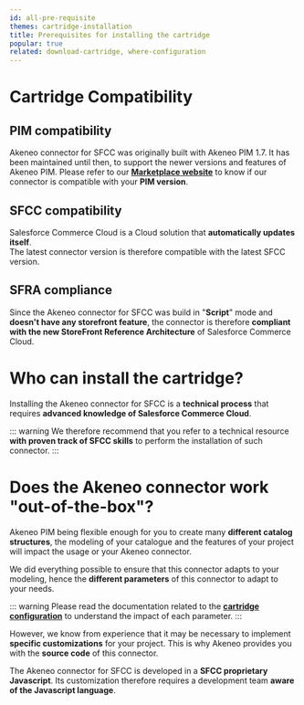 ```yaml
---
id: all-pre-requisite
themes: cartridge-installation
title: Prerequisites for installing the cartridge
popular: true
related: download-cartridge, where-configuration
---
```


# Cartridge Compatibility

## PIM compatibility

Akeneo connector for SFCC was originally built with Akeneo PIM 1.7. It has been maintained until then, to support the newer versions and features of Akeneo PIM.
Please refer to our [**Marketplace website**](https://marketplace.akeneo.com/extension/salesforce-commerce-cloud-cartridge) to know if our connector is compatible with your **PIM version**.

## SFCC compatibility

Salesforce Commerce Cloud is a Cloud solution that **automatically updates itself**.<br>
The latest connector version is therefore compatible with the latest SFCC version.

## SFRA compliance

Since the Akeneo connector for SFCC was build in "**Script**" mode and **doesn't have any storefront feature**, the connector is therefore **compliant with the new StoreFront Reference Architecture** of Salesforce Commerce Cloud.

# Who can install the cartridge?

Installing the Akeneo connector for SFCC is a **technical process** that requires **advanced knowledge of Salesforce Commerce Cloud**.

::: warning
We therefore recommend that you refer to a technical resource **with proven track of SFCC skills** to perform the installation of such connector.
:::

# Does the Akeneo connector work "out-of-the-box"?

Akeneo PIM being flexible enough for you to create many **different catalog structures**, the modeling of your catalogue and the features of your project will impact the usage or your Akeneo connector.

We did everything possible to ensure that this connector adapts to your modeling, hence the **different parameters** of this connector to adapt to your needs.

::: warning
Please read the documentation related to the [**cartridge configuration**](themes-for-peter.html#cartridge-configuration) to understand the impact of each parameter.
:::

However, we know from experience that it may be necessary to implement **specific customizations** for your project. This is why Akeneo provides you with the **source code** of this connector.

The Akeneo connector for SFCC is developed in a **SFCC proprietary Javascript**. Its customization therefore requires a development team **aware of the Javascript language**.
